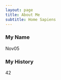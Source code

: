 ```yaml
---
layout: page
title: About Me
subtitle: Home Sapiens
---
```


### My Name

Nov05

### My History

42
